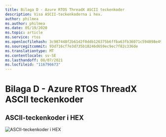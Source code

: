 ```yaml
---
title: Bilaga D - Azure RTOS ThreadX ASCII teckenkoder
description: Visa ASCII-teckenkoderna i hex.
author: philmea
ms.author: philmea
ms.date: 05/19/2020
ms.topic: article
ms.service: rtos
ms.openlocfilehash: 3c987440f2b61d2f0ddb126375b6ffba63fb36071c594098e4971de98dce7621
ms.sourcegitcommit: 93d716cf7e3d735b18246d659ec9ec7f82c336de
ms.translationtype: MT
ms.contentlocale: sv-SE
ms.lasthandoff: 08/07/2021
ms.locfileid: "116796673"
---
```

# <a name="appendix-d---azure-rtos-threadx-ascii-character-codes"></a>Bilaga D - Azure RTOS ThreadX ASCII teckenkoder

## <a name="ascii-character-codes-in-hex"></a>ASCII-teckenkoder i HEX

![ASCII-teckenkoder i HEX](./media/user-guide/ascii-character-codes-hex.png)
